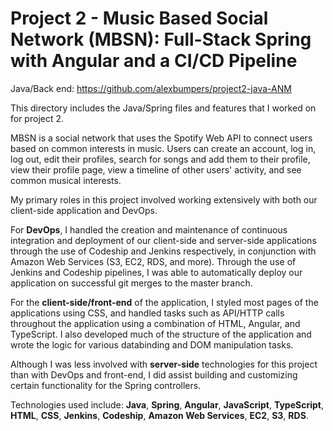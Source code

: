 # Project 2 - Music Based Social Network (MBSN): Full-Stack Spring with Angular and a CI/CD Pipeline

Java/Back end: https://github.com/alexbumpers/project2-java-ANM

This directory includes the Java/Spring files and features that I worked on for project 2.

MBSN is a social network that uses the Spotify Web API to connect users based on common interests in music. Users can create an account, log in, log out, edit their profiles, search for songs and add them to their profile, view their profile page, view a timeline of other users' activity, and see common musical interests.

My primary roles in this project involved working extensively with both our client-side application and DevOps.

For **DevOps**, I handled the creation and maintenance of continuous integration and deployment of our client-side and server-side applications through the use of Codeship and Jenkins respectively, in conjunction with Amazon Web Services (S3, EC2, RDS, and more). Through the use of Jenkins and Codeship pipelines, I was able to automatically deploy our application on successful git merges to the master branch.

For the **client-side/front-end** of the application, I styled most pages of the applications using CSS, and handled tasks such as API/HTTP calls throughout the application using a combination of HTML, Angular, and TypeScript. I also developed much of the structure of the application and wrote the logic for various databinding and DOM manipulation tasks.

Although I was less involved with **server-side** technologies for this project than with DevOps and front-end, I did assist building and customizing certain functionality for the Spring controllers.

Technologies used include: **Java**, **Spring**, **Angular**, **JavaScript**, **TypeScript**, **HTML**, **CSS**, **Jenkins**, **Codeship**, **Amazon Web Services**, **EC2**, **S3**, **RDS**.